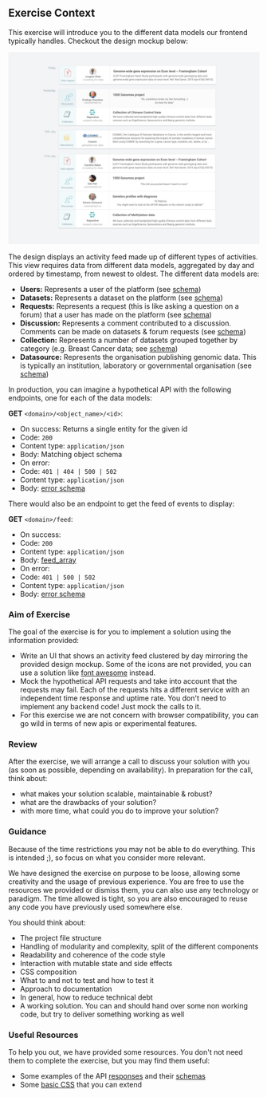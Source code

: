 ## Exercise Context

This exercise will introduce you to the different data models our frontend typically handles. Checkout the design mockup below:

![Design](design.jpg)

The design displays an activity feed made up of different types of activities. This view requires data from different data models, aggregated by day and ordered by timestamp, from newest to oldest. The different data models are:

- **Users:** Represents a user of the platform (see [schema](schemas/user.schema.json))
- **Datasets:** Represents a dataset on the platform (see [schema](schemas/dataset.schema.json))
- **Requests:** Represents a request (this is like asking a question on a forum) that a user has made on the platform (see [schema](schemas/request.schema.json))
- **Discussion:** Represents a comment contributed to a discussion. Comments can be made on datasets & forum requests (see [schema](schemas/discussion.schema.json))
- **Collection:** Represents a number of datasets grouped together by category (e.g. Breast Cancer data; see [schema](schemas/collection.schema.json))
- **Datasource:** Represents the organisation publishing genomic data. This is typically an institution, laboratory or governmental organisation (see [schema](schemas/datasource.schema.json))

In production, you can imagine a hypothetical API with the following endpoints, one for each of the data models:

**GET** `<domain>/<object_name>/<id>`:
 - On success: Returns a single entity for the given id
  - Code: `200`
  - Content type: `application/json`
  - Body: Matching object schema
 - On error:
  - Code: `401 | 404 | 500 | 502`
  - Content type: `application/json`
  - Body: [error schema](schemas/error.schema.json)

There would also be an endpoint to get the feed of events to display:

**GET** `<domain>/feed`:
 - On success:
  - Code: `200`
  - Content type: `application/json`
  - Body: [feed_array](schemas/feed.schema.json)
 - On error:
  - Code: `401 | 500 | 502`
  - Content type: `application/json`
  - Body: [error schema](schemas/error.schema.json)

### Aim of Exercise

The goal of the exercise is for you to implement a solution using the information provided:
  - Write an UI that shows an activity feed clustered by day mirroring the provided design mockup. Some of the icons are not provided, you can use a solution like [font awesome](http://fontawesome.io/) instead.
  - Mock the hypothetical API requests and take into account that the requests may fail. Each of the requests hits a different service with an independent time response and uptime rate. You don't need to implement any backend code! Just mock the calls to it.
  - For this exercise we are not concern with browser compatibility, you can go wild in terms of new apis or experimental features.

### Review
After the exercise, we will arrange a call to discuss your solution with you (as soon as possible, depending on availability). In preparation for the call, think about:
- what makes your solution scalable, maintainable & robust?
- what are the drawbacks of your solution?
- with more time, what could you do to improve your solution?

### Guidance

Because of the time restrictions you may not be able to do everything. This is intended ;), so focus on what you consider more relevant.

We have designed the exercise on purpose to be loose, allowing some creativity and the usage of previous experience. You are free to use the resources we provided or dismiss them, you can also use any technology or paradigm. The time allowed is tight, so you are also encouraged to reuse any code you have previously used somewhere else.

You should think about:
 - The project file structure
 - Handling of modularity and complexity, split of the different components
 - Readability and coherence of the code style
 - Interaction with mutable state and side effects
 - CSS composition
 - What to and not to test and how to test it
 - Approach to documentation
 - In general, how to reduce technical debt
 - A working solution. You can and should hand over some non working code, but try to deliver something working as well

### Useful Resources
To help you out, we have provided some resources. You don't not need them to complete the exercise, but you may find them useful:
  - Some examples of the API [responses](examples) and their [schemas](schemas)
  - Some [basic CSS](base.css) that you can extend
